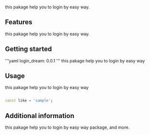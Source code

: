 <!--
This README describes the package. If you publish this package to pub.dev,
this README's contents appear on the landing page for your package.

For information about how to write a good package README, see the guide for
[writing package pages](https://dart.dev/guides/libraries/writing-package-pages).

For general information about developing packages, see the Dart guide for
[creating packages](https://dart.dev/guides/libraries/create-library-packages)
and the Flutter guide for
[developing packages and plugins](https://flutter.dev/developing-packages).
-->

 this pakage help you to login by easy way.

## Features

this pakage help you to login by easy way.

## Getting started

'''yaml login_dream: 0.0.1
'''
this pakage help you to login by easy way

## Usage

this pakage help you to login by easy way

```dart

const like = 'sample';
```

## Additional information

this pakage help you to login by easy way
package, and more.
